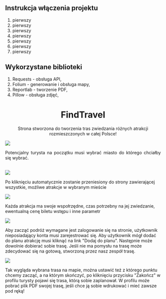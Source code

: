 <h2>Instrukcja włączenia projektu</h2>
<ol>
  <li>pierwszy</li>
  <li>pierwszy</li>
  <li>pierwszy</li>
  <li>pierwszy</li>
  <li>pierwszy</li>
  <li>pierwszy</li>
  <li>pierwszy</li>
</ol>
<h2>Wykorzystane biblioteki</h2>
<ol>
  <li>Requests - obsługa API,</li>
  <li>Folium - generowanie i obsługa mapy,</li>
  <li>Reportlab - tworzenie PDF,</li>
  <li>Pillow - obsługa zdjęć,</li>
</ol>
<h1 align="center">FindTravel<br></h1>
<p align="center">Strona stworzona do tworzenia tras zwiedzania różnych atrakcji rozmieszczonych w całej Polsce!</p>
<img src="https://user-images.githubusercontent.com/100869542/174655743-d1206cd0-e7e0-474c-8378-9cf5cf7ec6b0.png"></img>
<p align="justify">Potencjalny turysta na początku musi wybrać miasto do którego chciałby się wybrać.</p><br>
<img src="https://user-images.githubusercontent.com/100869542/174656097-a2013ca2-b877-4b2a-9f90-251c223cabd8.png"></img>
<p>Po kliknięciu automatycznie zostanie przeniesiony do strony zawierającej wszystkie, możliwe atrakcje w wybranym mieście</p>
<img src="https://user-images.githubusercontent.com/100869542/174656425-d77bce73-7a7f-434c-9579-26fde9e369c4.png"></img>
<p>Każda atrakcja ma swoje wspołrzędne, czas potrzebny na jej zwiedzanie, ewentualną cenę biletu wstępu i inne parametr</p>
<img src="https://user-images.githubusercontent.com/100869542/174657020-f815702d-1681-482d-a775-c2577aa2f049.png"></img>
<p>Aby zacząć podróż wymagane jest zalogowanie się na stronie, użytkownik nieposiadający konta musi zarejestrować się. Aby użytkownik mógł dodać do planu atrakcję musi kliknąć na link "Dodaj do planu". Następnie może dowolnie dobierać sobie trasę. Jeśli nie ma pomysłu na trasę może zdecydować się na gotową, stworzoną przez nasz zespół trasę.</p>
<img src="https://user-images.githubusercontent.com/100869542/174658707-019b413b-04f7-4c03-97c5-06af63e7f59a.png"></img>
<p>Tak wygląda wybrana trasa na mapie, można ustawić też z którego punktu chcemy zacząć, a na którym skończyć, po kliknięciu przycisku "Zakończ" w profilu turysty pojawi się trasa, którą sobie zaplanował. W profilu może pobrać plik PDF swojej trasę, jeśli chce ją sobie wdrukować i mieć zawsze pod ręką!</p>

